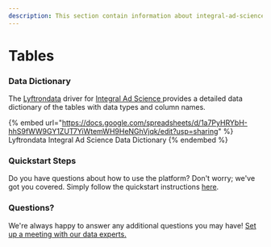 ```yaml
---
description: This section contain information about integral-ad-science connector tables information
---
```


# Tables

### Data Dictionary

The [Lyftrondata](https://www.lyftrondata.com/) driver for [Integral Ad Science](https://www.lyftrondata.com/integration/integral-ad-science/)[ ](https://www.lyftrondata.com/integration/integral-ad-science/)provides a detailed data dictionary of the tables with data types and column names.

{% embed url="https://docs.google.com/spreadsheets/d/1a7PyHRYbH-hhS9fWW9GY1ZUT7YiWtemWH9HeNGhVjqk/edit?usp=sharing" %}
Lyftrondata Integral Ad Science Data Dictionary
{% endembed %}

### Quickstart Steps

Do you have questions about how to use the platform? Don't worry; we've got you covered. Simply follow the quickstart instructions [here](../../../../quickstart-steps.md).

### Questions? <a href="#questions" id="questions"></a>

We're always happy to answer any additional questions you may have! [Set up a meeting with our data experts.](https://www.lyftrondata.com/book-a-meeting/)

